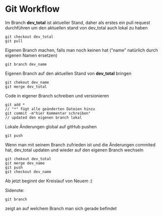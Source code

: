 # Git Workflow

Im Branch **dev_total** ist aktueller Stand, daher als erstes ein pull request durchführen um den aktuellen stand von dev_total auch lokal zu haben
```
git checkout dev_total
git pull
```

Eigenen Branch machen, falls man noch keinen hat ("name" natürlich durch eigenen Namen ersetzen) 
```
git branch dev_name
```

Eigenen Branch auf den aktuellen Stand von **dev_total** bringen
```
git chekout dev_name
git merge dev_total
```

Code in eigener Branch schreiben und versionieren
```
git add * 
// "*" fügt alle geänderten Dateien hinzu
git commit -m"hier Kommentar schreiben"
// updated den eigenen branch lokal
```

Lokale Änderungen global auf gitHub pushen
```
git push
``` 

Wenn man mit seinem Branch zufrieden ist und die Änderungen commited hat, dev_total updaten und wieder auf den eigenen Branch wechseln
```
git chekout dev_total
git merge dev_name
git push
git checkout dev_name
```
 
Ab jetzt beginnt der Kreislauf von Neuem :)


Sidenote: 
```
git branch
```
zeigt an auf welchem Branch man sich gerade befindet


